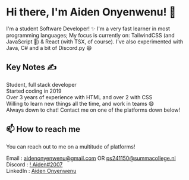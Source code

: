 # Hi there, I'm Aiden Onyenwenu! 👋 

I'm a student Software Developer! ✨ I'm a very fast learner in most programming languages; My focus is currently on: TailwindCSS (and JavaScript 👀) & React (with TSX, of course). I've also experimented with Java, C# and a bit of Discord.py 😄

## Key Notes ✍️

Student, full stack developer <br>
Started coding in 2019 <br>
Over 3 years of experience with HTML and over 2 with CSS <br>
Willing to learn new things all the time, and work in teams 😄 <br>
Always down to chat! Contact me on one of the platforms down below! 

## 📫 How to reach me

You can reach out to me on a multitude of platforms!

Email    : aidenonyenwenu@gmail.com OR ps241150@summacollege.nl <br>
Discord  : [!  Aiden#2007]() <br>
LinkedIn : [Aiden Onyenwenu](https://www.linkedin.com/in/aiden-onyenwenu/)
